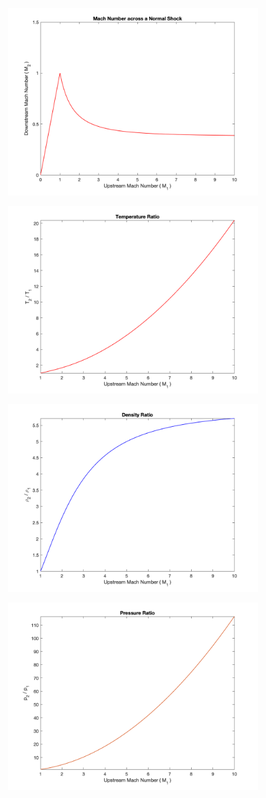 <p align="center"><img src="./Images/NormalShock_MachNumber.png" alt="drawing" width="400"/></p>
<p align="center"><img src="./Images/NormalShock_TemperatureRatio.png" alt="drawing" width="400"/></p>
<p align="center"><img src="./Images/NormalShock_DensityRatio.png" alt="drawing" width="400"/></p>
<p align="center"><img src="./Images/NormalShock_PressureRatio.png" alt="drawing" width="400"/></p>

